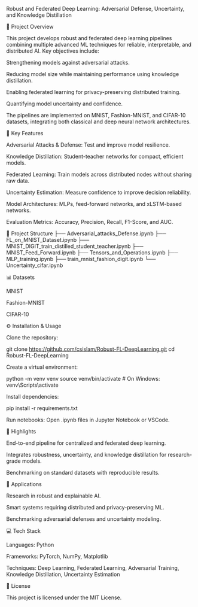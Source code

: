 Robust and Federated Deep Learning: Adversarial Defense, Uncertainty, and Knowledge Distillation

🚀 Project Overview

This project develops robust and federated deep learning pipelines combining multiple advanced ML techniques for reliable, interpretable, and distributed AI. Key objectives include:

Strengthening models against adversarial attacks.

Reducing model size while maintaining performance using knowledge distillation.

Enabling federated learning for privacy-preserving distributed training.

Quantifying model uncertainty and confidence.

The pipelines are implemented on MNIST, Fashion-MNIST, and CIFAR-10 datasets, integrating both classical and deep neural network architectures.

🔑 Key Features

Adversarial Attacks & Defense: Test and improve model resilience.

Knowledge Distillation: Student-teacher networks for compact, efficient models.

Federated Learning: Train models across distributed nodes without sharing raw data.

Uncertainty Estimation: Measure confidence to improve decision reliability.

Model Architectures: MLPs, feed-forward networks, and xLSTM-based networks.

Evaluation Metrics: Accuracy, Precision, Recall, F1-Score, and AUC.

📂 Project Structure
├── Adversarial_attacks_Defense.ipynb
├── FL_on_MNIST_Dataset.ipynb
├── MNIST_DIGIT_train_distilled_student_teacher.ipynb
├── MNIST_Feed_Forward.ipynb
├── Tensors_and_Operations.ipynb
├── MLP_training.ipynb
├── train_mnist_fashion_digit.ipynb
└── Uncertainty_cifar.ipynb

📊 Datasets

MNIST

Fashion-MNIST

CIFAR-10

⚙️ Installation & Usage

Clone the repository:

git clone https://github.com/csislam/Robust-FL-DeepLearning.git
cd Robust-FL-DeepLearning


Create a virtual environment:

python -m venv venv
source venv/bin/activate  # On Windows: venv\Scripts\activate


Install dependencies:

pip install -r requirements.txt


Run notebooks: Open .ipynb files in Jupyter Notebook or VSCode.

🌟 Highlights

End-to-end pipeline for centralized and federated deep learning.

Integrates robustness, uncertainty, and knowledge distillation for research-grade models.

Benchmarking on standard datasets with reproducible results.

🎯 Applications

Research in robust and explainable AI.

Smart systems requiring distributed and privacy-preserving ML.

Benchmarking adversarial defenses and uncertainty modeling.

💻 Tech Stack

Languages: Python

Frameworks: PyTorch, NumPy, Matplotlib

Techniques: Deep Learning, Federated Learning, Adversarial Training, Knowledge Distillation, Uncertainty Estimation

📄 License

This project is licensed under the MIT License.
